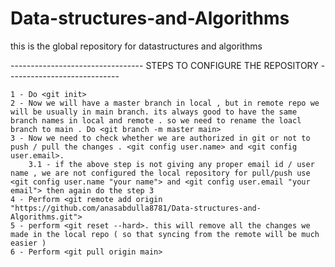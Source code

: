 # Data-structures-and-Algorithms
this is the global repository for datastructures and algorithms

---------------------------------    STEPS TO CONFIGURE THE REPOSITORY  ---------------------------- 

    1 - Do <git init>
    2 - Now we will have a master branch in local , but in remote repo we will be usually in main branch. its always good to have the same branch names in local and remote . so we need to rename the loacl branch to main . Do <git branch -m master main>
    3 - Now we need to check whether we are authorized in git or not to push / pull the changes . <git config user.name> and <git config user.email>.
        3.1 - if the above step is not giving any proper email id / user name , we are not configured the local repository for pull/push use <git config user.name "your name"> and <git config user.email "your email"> then again do the step 3
    4 - Perform <git remote add origin "https://github.com/anasabdulla8781/Data-structures-and-Algorithms.git">
    5 - perform <git reset --hard>. this will remove all the changes we made in the local repo ( so that syncing from the remote will be much easier )
    6 - Perform <git pull origin main>